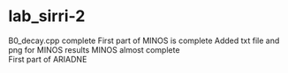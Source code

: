 # lab_sirri-2
B0_decay.cpp complete
First part of MINOS is complete
Added txt file and png for MINOS results
MINOS almost complete <br/>
First part of ARIADNE <br/>
